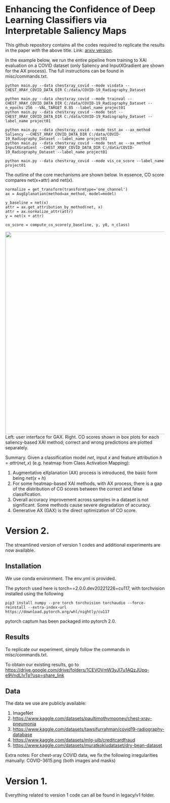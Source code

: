 # Enhancing the Confidence of Deep Learning Classifiers via Interpretable Saliency Maps
This github repository contains all the codes required to replicate the results in the paper with the above title. Link: [arxiv version](https://arxiv.org/abs/2201.00009).

In the example below, we run the entire pipeline from training to XAI evaluation on a COVID dataset (only Saliency and InputXGradient are shown for the AX process). The full instructions can be found in misc/commands.txt.
```
python main.py --data chestxray_covid --mode visdata --CHEST_XRAY_COVID_DATA_DIR C:/data/COVID-19_Radiography_Dataset

python main.py --data chestxray_covid --mode trainval --CHEST_XRAY_COVID_DATA_DIR C:/data/COVID-19_Radiography_Dataset --n_epochs 256 --VAL_TARGET 0.85 --label_name project01
python main.py --data chestxray_covid --mode test --CHEST_XRAY_COVID_DATA_DIR C:/data/COVID-19_Radiography_Dataset --label_name project01

python main.py --data chestxray_covid --mode test_ax --ax_method Saliency --CHEST_XRAY_COVID_DATA_DIR C:/data/COVID-19_Radiography_Dataset --label_name project01
python main.py --data chestxray_covid --mode test_ax --ax_method InputXGradient --CHEST_XRAY_COVID_DATA_DIR C:/data/COVID-19_Radiography_Dataset --label_name project01

python main.py --data chestxray_covid --mode vis_co_score --label_name project01
```

The outline of the core mechanisms are shown below. In essence, CO score compares net(x+attr) and net(x).
```
normalize = get_transform(transformtype='one_channel')
ax = AugEplanation(method=ax_method, model=model)

y_baseline = net(x)
attr = ax.get_attribution_by_method(net, x)
attr = ax.normalize_attr(attr)
y = net(x + attr)

co_score = compute_co_score(y_baseline, y, y0, n_class)
```

<img src="https://drive.google.com/uc?export=view&id=1N4IDRJepmcK0-PkaqpSBDJdPYZRA7QLh" width="640"></img>
Left: user interface for GAX. Right. CO scores shown in box plots for each saliency-based XAI method; correct and wrong predictions are plotted separately. 

Summary. Given a classification model $net$, input $x$ and feature attribution $h=attr(net,x)$ (e.g. heatmap from Class Activation Mapping):
1. Augmentative eXplanation (AX) process is introduced, the basic form being $net(x+h)$
2. For some heatmap-based XAI methods, with AX process, there is a gap of the distribution of CO scores between the correct and false classification.
3. Overall accuracy improvement across samples in a dataset is not significant. Some methods cause severe degradation of accuracy.
4. Generative AX (GAX) is the direct optimization of CO score.

# Version 2.
The streamlined version of version 1 codes and additional experiments are now available.

## Installation
We use conda environment. The env.yml is provided.

The pytorch used here is torch==2.0.0.dev20221226+cu117, with torchvision installed using the following
```
pip3 install numpy --pre torch torchvision torchaudio --force-reinstall --extra-index-url https://download.pytorch.org/whl/nightly/cu117
```
pytorch captum has been packaged into pytorch 2.0.

## Results
To replicate our experiment, simply follow the commands in misc/commands.txt.

To obtain our existing results, go to https://drive.google.com/drive/folders/1CEVOVmW3yJI7u1AQzJUpq-e9VndLIvTp?usp=share_link

## Data
The data we use are publicly available:
1. ImageNet
2. https://www.kaggle.com/datasets/paultimothymooney/chest-xray-pneumonia
3. https://www.kaggle.com/datasets/tawsifurrahman/covid19-radiography-database
4. https://www.kaggle.com/datasets/mlg-ulb/creditcardfraud
5. https://www.kaggle.com/datasets/muratkokludataset/dry-bean-dataset

Extra notes:
For chest-xray COVID data, we fix the following irregularities manually:
COVID-3615.png (both images and masks)

# Version 1.
Everything related to version 1 code can all be found in legacy/v1 folder. 
